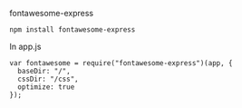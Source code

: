 fontawesome-express

```
npm install fontawesome-express
```

In app.js
```
var fontawesome = require("fontawesome-express")(app, {
  baseDir: "/",
  cssDir: "/css",
  optimize: true
});
```
